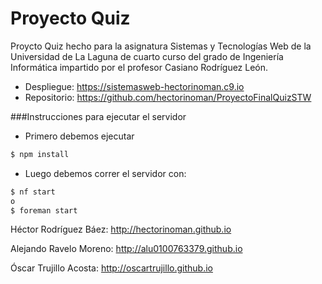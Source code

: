 # Proyecto Quiz

Proycto Quiz hecho para la asignatura Sistemas y Tecnologías Web de la Universidad de La Laguna de cuarto curso del grado de Ingeniería Informática impartido por el profesor Casiano Rodríguez León.

- Despliegue: https://sistemasweb-hectorinoman.c9.io
- Repositorio: https://github.com/hectorinoman/ProyectoFinalQuizSTW



###Instrucciones para ejecutar el servidor
- Primero debemos ejecutar
 ```sh
$ npm install
```

- Luego debemos correr el servidor con:

 ```sh
$ nf start
o
$ foreman start
```


Héctor Rodríguez Báez: http://hectorinoman.github.io

Alejando Ravelo Moreno: http://alu0100763379.github.io

Óscar Trujillo Acosta: http://oscartrujillo.github.io

